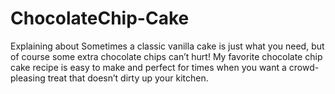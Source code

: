 # ChocolateChip-Cake


Explaining about
Sometimes a classic vanilla cake is just what you need, but of course some extra chocolate chips can’t hurt! My favorite chocolate chip cake recipe is easy to make and perfect for times when you want a crowd-pleasing treat that doesn’t dirty up your kitchen.